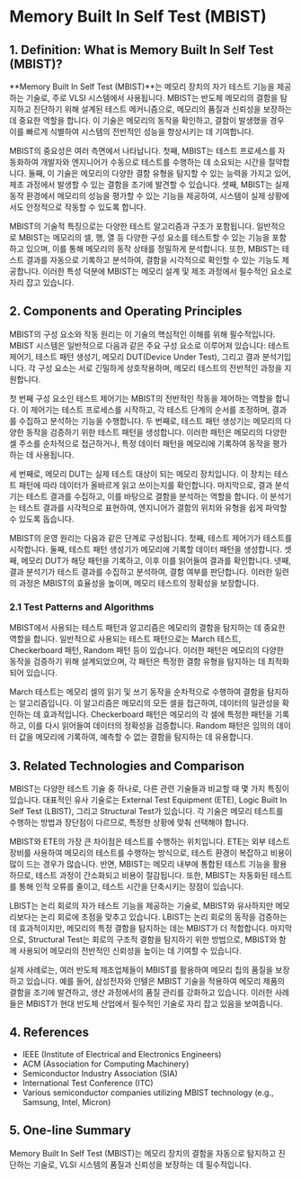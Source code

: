 # Memory Built In Self Test (MBIST)

## 1. Definition: What is **Memory Built In Self Test (MBIST)**?
**Memory Built In Self Test (MBIST)**는 메모리 장치의 자가 테스트 기능을 제공하는 기술로, 주로 VLSI 시스템에서 사용됩니다. MBIST는 반도체 메모리의 결함을 탐지하고 진단하기 위해 설계된 테스트 메커니즘으로, 메모리의 품질과 신뢰성을 보장하는 데 중요한 역할을 합니다. 이 기술은 메모리의 동작을 확인하고, 결함이 발생했을 경우 이를 빠르게 식별하여 시스템의 전반적인 성능을 향상시키는 데 기여합니다.

MBIST의 중요성은 여러 측면에서 나타납니다. 첫째, MBIST는 테스트 프로세스를 자동화하여 개발자와 엔지니어가 수동으로 테스트를 수행하는 데 소요되는 시간을 절약합니다. 둘째, 이 기술은 메모리의 다양한 결함 유형을 탐지할 수 있는 능력을 가지고 있어, 제조 과정에서 발생할 수 있는 결함을 조기에 발견할 수 있습니다. 셋째, MBIST는 실제 동작 환경에서 메모리의 성능을 평가할 수 있는 기능을 제공하여, 시스템이 실제 상황에서도 안정적으로 작동할 수 있도록 합니다.

MBIST의 기술적 특징으로는 다양한 테스트 알고리즘과 구조가 포함됩니다. 일반적으로 MBIST는 메모리의 셀, 행, 열 등 다양한 구성 요소를 테스트할 수 있는 기능을 포함하고 있으며, 이를 통해 메모리의 동작 상태를 정밀하게 분석합니다. 또한, MBIST는 테스트 결과를 자동으로 기록하고 분석하여, 결함을 시각적으로 확인할 수 있는 기능도 제공합니다. 이러한 특성 덕분에 MBIST는 메모리 설계 및 제조 과정에서 필수적인 요소로 자리 잡고 있습니다.

## 2. Components and Operating Principles
MBIST의 구성 요소와 작동 원리는 이 기술의 핵심적인 이해를 위해 필수적입니다. MBIST 시스템은 일반적으로 다음과 같은 주요 구성 요소로 이루어져 있습니다: 테스트 제어기, 테스트 패턴 생성기, 메모리 DUT(Device Under Test), 그리고 결과 분석기입니다. 각 구성 요소는 서로 긴밀하게 상호작용하며, 메모리 테스트의 전반적인 과정을 지원합니다.

첫 번째 구성 요소인 테스트 제어기는 MBIST의 전반적인 작동을 제어하는 역할을 합니다. 이 제어기는 테스트 프로세스를 시작하고, 각 테스트 단계의 순서를 조정하며, 결과를 수집하고 분석하는 기능을 수행합니다. 두 번째로, 테스트 패턴 생성기는 메모리의 다양한 동작을 검증하기 위한 테스트 패턴을 생성합니다. 이러한 패턴은 메모리의 다양한 셀 주소를 순차적으로 접근하거나, 특정 데이터 패턴을 메모리에 기록하여 동작을 평가하는 데 사용됩니다.

세 번째로, 메모리 DUT는 실제 테스트 대상이 되는 메모리 장치입니다. 이 장치는 테스트 패턴에 따라 데이터가 올바르게 읽고 쓰이는지를 확인합니다. 마지막으로, 결과 분석기는 테스트 결과를 수집하고, 이를 바탕으로 결함을 분석하는 역할을 합니다. 이 분석기는 테스트 결과를 시각적으로 표현하여, 엔지니어가 결함의 위치와 유형을 쉽게 파악할 수 있도록 돕습니다.

MBIST의 운영 원리는 다음과 같은 단계로 구성됩니다. 첫째, 테스트 제어기가 테스트를 시작합니다. 둘째, 테스트 패턴 생성기가 메모리에 기록할 데이터 패턴을 생성합니다. 셋째, 메모리 DUT가 해당 패턴을 기록하고, 이후 이를 읽어들여 결과를 확인합니다. 넷째, 결과 분석기가 테스트 결과를 수집하고 분석하여, 결함 여부를 판단합니다. 이러한 일련의 과정은 MBIST의 효율성을 높이며, 메모리 테스트의 정확성을 보장합니다.

### 2.1 Test Patterns and Algorithms
MBIST에서 사용되는 테스트 패턴과 알고리즘은 메모리의 결함을 탐지하는 데 중요한 역할을 합니다. 일반적으로 사용되는 테스트 패턴으로는 March 테스트, Checkerboard 패턴, Random 패턴 등이 있습니다. 이러한 패턴은 메모리의 다양한 동작을 검증하기 위해 설계되었으며, 각 패턴은 특정한 결함 유형을 탐지하는 데 최적화되어 있습니다.

March 테스트는 메모리 셀의 읽기 및 쓰기 동작을 순차적으로 수행하여 결함을 탐지하는 알고리즘입니다. 이 알고리즘은 메모리의 모든 셀을 접근하여, 데이터의 일관성을 확인하는 데 효과적입니다. Checkerboard 패턴은 메모리의 각 셀에 특정한 패턴을 기록하고, 이를 다시 읽어들여 데이터의 정확성을 검증합니다. Random 패턴은 임의의 데이터 값을 메모리에 기록하여, 예측할 수 없는 결함을 탐지하는 데 유용합니다.

## 3. Related Technologies and Comparison
MBIST는 다양한 테스트 기술 중 하나로, 다른 관련 기술들과 비교할 때 몇 가지 특징이 있습니다. 대표적인 유사 기술로는 External Test Equipment (ETE), Logic Built In Self Test (LBIST), 그리고 Structural Test가 있습니다. 각 기술은 메모리 테스트를 수행하는 방법과 장단점이 다르므로, 특정한 상황에 맞춰 선택해야 합니다.

MBIST와 ETE의 가장 큰 차이점은 테스트를 수행하는 위치입니다. ETE는 외부 테스트 장비를 사용하여 메모리의 테스트를 수행하는 방식으로, 테스트 환경이 복잡하고 비용이 많이 드는 경우가 많습니다. 반면, MBIST는 메모리 내부에 통합된 테스트 기능을 활용하므로, 테스트 과정이 간소화되고 비용이 절감됩니다. 또한, MBIST는 자동화된 테스트를 통해 인적 오류를 줄이고, 테스트 시간을 단축시키는 장점이 있습니다.

LBIST는 논리 회로의 자가 테스트 기능을 제공하는 기술로, MBIST와 유사하지만 메모리보다는 논리 회로에 초점을 맞추고 있습니다. LBIST는 논리 회로의 동작을 검증하는 데 효과적이지만, 메모리의 특정 결함을 탐지하는 데는 MBIST가 더 적합합니다. 마지막으로, Structural Test는 회로의 구조적 결함을 탐지하기 위한 방법으로, MBIST와 함께 사용되어 메모리의 전반적인 신뢰성을 높이는 데 기여할 수 있습니다.

실제 사례로는, 여러 반도체 제조업체들이 MBIST를 활용하여 메모리 칩의 품질을 보장하고 있습니다. 예를 들어, 삼성전자와 인텔은 MBIST 기술을 적용하여 메모리 제품의 결함을 조기에 발견하고, 생산 과정에서의 품질 관리를 강화하고 있습니다. 이러한 사례들은 MBIST가 현대 반도체 산업에서 필수적인 기술로 자리 잡고 있음을 보여줍니다.

## 4. References
- IEEE (Institute of Electrical and Electronics Engineers)
- ACM (Association for Computing Machinery)
- Semiconductor Industry Association (SIA)
- International Test Conference (ITC)
- Various semiconductor companies utilizing MBIST technology (e.g., Samsung, Intel, Micron)

## 5. One-line Summary
Memory Built In Self Test (MBIST)는 메모리 장치의 결함을 자동으로 탐지하고 진단하는 기술로, VLSI 시스템의 품질과 신뢰성을 보장하는 데 필수적입니다.